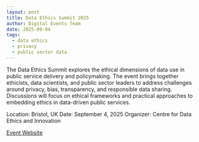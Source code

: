 ```yaml
---
layout: post
title: Data Ethics Summit 2025
author: Digital Events Team
date: 2025-09-04
tags:
  - data ethics
  - privacy
  - public sector data
---
```


The Data Ethics Summit explores the ethical dimensions of data use in public service delivery and policymaking. The event brings together ethicists, data scientists, and public sector leaders to address challenges around privacy, bias, transparency, and responsible data sharing. Discussions will focus on ethical frameworks and practical approaches to embedding ethics in data-driven public services.

Location: Bristol, UK
Date: September 4, 2025
Organizer: Centre for Data Ethics and Innovation

[Event Website](https://www.gov.uk/government/organisations/centre-for-data-ethics-and-innovation)
